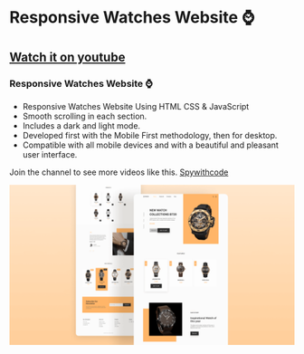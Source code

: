 # Responsive Watches Website ⌚
## [Watch it on youtube](#)
### Responsive Watches Website ⌚

- Responsive Watches Website Using HTML CSS & JavaScript
- Smooth scrolling in each section.
- Includes a dark and light mode.
- Developed first with the Mobile First methodology, then for desktop.
- Compatible with all mobile devices and with a beautiful and pleasant user interface.

Join the channel to see more videos like this. [Spywithcode](https://www.youtube.com/c/@codewith-spy)

![preview img](/preview.png)
